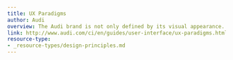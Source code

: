 ```yaml
---
title: UX Paradigms
author: Audi
overview: The Audi brand is not only defined by its visual appearance. When it comes to interactive channels the question also has to be asked\:\ what defines interaction with the brand across all applications and devices? We set ourselves the goal of making interaction as simple and as positive as possible for our customers so that the experience is associated with the brand, thereby supporting lasting loyalty. On the path to achieving this goal, the UX paradigms provide a shared basis for developing new ideas and striving for constant improvement.
link: http://www.audi.com/ci/en/guides/user-interface/ux-paradigms.html
resource-type:
- _resource-types/design-principles.md
---
```

